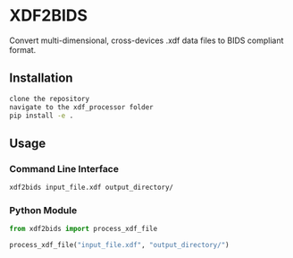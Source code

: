 # XDF2BIDS

Convert multi-dimensional, cross-devices .xdf data files to BIDS compliant format.

## Installation

```bash
clone the repository
navigate to the xdf_processor folder
pip install -e .
```

## Usage

### Command Line Interface

```bash
xdf2bids input_file.xdf output_directory/
```

### Python Module

```python
from xdf2bids import process_xdf_file

process_xdf_file("input_file.xdf", "output_directory/")
```
